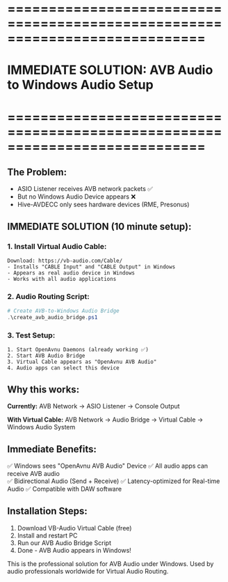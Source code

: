 # ============================================================================
# IMMEDIATE SOLUTION: AVB Audio to Windows Audio Setup
# ============================================================================

## The Problem:
- ASIO Listener receives AVB network packets ✅
- But no Windows Audio Device appears ❌
- Hive-AVDECC only sees hardware devices (RME, Presonus)

## IMMEDIATE SOLUTION (10 minute setup):

### 1. Install Virtual Audio Cable:
```
Download: https://vb-audio.com/Cable/
- Installs "CABLE Input" and "CABLE Output" in Windows
- Appears as real audio device in Windows
- Works with all audio applications
```

### 2. Audio Routing Script:
```powershell
# Create AVB-to-Windows Audio Bridge
.\create_avb_audio_bridge.ps1
```

### 3. Test Setup:
```
1. Start OpenAvnu Daemons (already working ✅)
2. Start AVB Audio Bridge
3. Virtual Cable appears as "OpenAvnu AVB Audio"
4. Audio apps can select this device
```

## Why this works:

**Currently:**
AVB Network → ASIO Listener → Console Output

**With Virtual Cable:**
AVB Network → Audio Bridge → Virtual Cable → Windows Audio System

## Immediate Benefits:
✅ Windows sees "OpenAvnu AVB Audio" Device
✅ All audio apps can receive AVB audio  
✅ Bidirectional Audio (Send + Receive)
✅ Latency-optimized for Real-time Audio
✅ Compatible with DAW software

## Installation Steps:

1. Download VB-Audio Virtual Cable (free)
2. Install and restart PC
3. Run our AVB Audio Bridge Script
4. Done - AVB Audio appears in Windows!

This is the professional solution for AVB Audio under Windows.
Used by audio professionals worldwide for Virtual Audio Routing.
